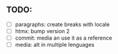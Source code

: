 
## TODO:

- [ ] paragraphs: create breaks with locale
- [ ] htmx: bump version 2
- [ ] commit: media an use it as a reference
- [ ] media: alt in multiple lenguages
